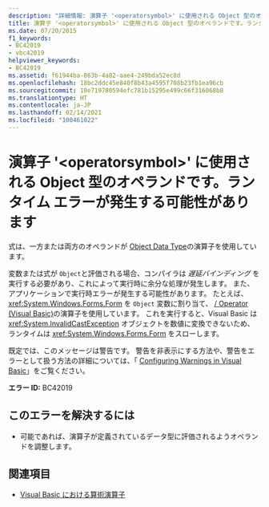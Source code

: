 ```yaml
---
description: "詳細情報: 演算子 '<operatorsymbol>' に使用される Object 型のオペランドです。ランタイム エラーが発生する可能性があります"
title: 演算子 '<operatorsymbol>' に使用される Object 型のオペランドです。ランタイム エラーが発生する可能性があります
ms.date: 07/20/2015
f1_keywords:
- BC42019
- vbc42019
helpviewer_keywords:
- BC42019
ms.assetid: f61944ba-863b-4a82-aae4-249bda52ec8d
ms.openlocfilehash: 18bc2ddc45e840f8b43a4595f708b23fb1ea96cb
ms.sourcegitcommit: 10e719780594efc781b15295e499c66f316068b8
ms.translationtype: HT
ms.contentlocale: ja-JP
ms.lasthandoff: 02/14/2021
ms.locfileid: "100461022"
---
```

# <a name="operands-of-type-object-used-for-operator-operatorsymbol-runtime-errors-could-occur"></a>演算子 '\<operatorsymbol>' に使用される Object 型のオペランドです。ランタイム エラーが発生する可能性があります

式は、一方または両方のオペランドが [Object Data Type](../language-reference/data-types/object-data-type.md)の演算子を使用しています。  
  
 変数または式が `Object`と評価される場合、コンパイラは *遅延バインディング* を実行する必要があり、これによって実行時に余分な処理が発生します。 また、アプリケーションで実行時エラーが発生する可能性があります。 たとえば、 <xref:System.Windows.Forms.Form> を `Object` 変数に割り当て、 [/ Operator (Visual Basic)](../language-reference/operators/floating-point-division-operator.md)の演算子を使用しています。 これを実行すると、Visual Basic は <xref:System.InvalidCastException> オブジェクトを数値に変換できないため、ランタイムは <xref:System.Windows.Forms.Form> をスローします。  
  
 既定では、このメッセージは警告です。 警告を非表示にする方法や、警告をエラーとして扱う方法の詳細については、「 [Configuring Warnings in Visual Basic](/visualstudio/ide/configuring-warnings-in-visual-basic)」をご覧ください。  
  
 **エラー ID:** BC42019  
  
## <a name="to-correct-this-error"></a>このエラーを解決するには  
  
- 可能であれば、演算子が定義されているデータ型に評価されるようオペランドを調整します。  
  
## <a name="see-also"></a>関連項目

- [Visual Basic における算術演算子](../programming-guide/language-features/operators-and-expressions/arithmetic-operators.md)
